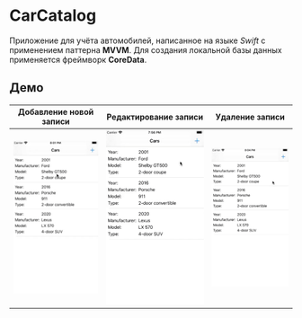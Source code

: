 # CarCatalog
Приложение для учёта автомобилей, написанное на языке *Swift* с применением паттерна **MVVM**.
Для создания локальной базы данных применяется фреймворк **CoreData**.

## Демо

| Добавление новой записи    | Редактирование записи       | Удаление записи               |
| :-------------------------:| :--------------------------:|:-----------------------------:|
| ![](DemoGifs/demo-add.gif) | ![](DemoGifs/demo-edit.gif) | ![](DemoGifs/demo-delete.gif) |

